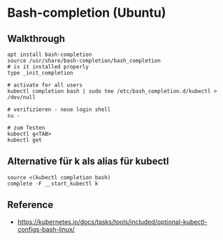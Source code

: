 # Bash-completion (Ubuntu) 

## Walkthrough 

```
apt install bash-completion
source /usr/share/bash-completion/bash_completion
# is it installed properly 
type _init_completion

# activate for all users 
kubectl completion bash | sudo tee /etc/bash_completion.d/kubectl > /dev/null
```

```
# verifizieren - neue login shell
su -

# zum Testen
kubectl g<TAB> 
kubectl get 
```
## Alternative für k als alias für kubectl 

```
source <(kubectl completion bash)
complete -F __start_kubectl k

```

## Reference 

  * https://kubernetes.io/docs/tasks/tools/included/optional-kubectl-configs-bash-linux/
